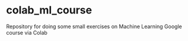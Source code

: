# colab_ml_course
Repository for doing some small exercises on Machine Learning Google course via Colab
